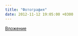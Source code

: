 ```yaml
---
title: "Фотография"
date: 2012-11-12 19:05:00 +0300
---
```



[Вложение](https://vk.com/photo41076938_292673007)
